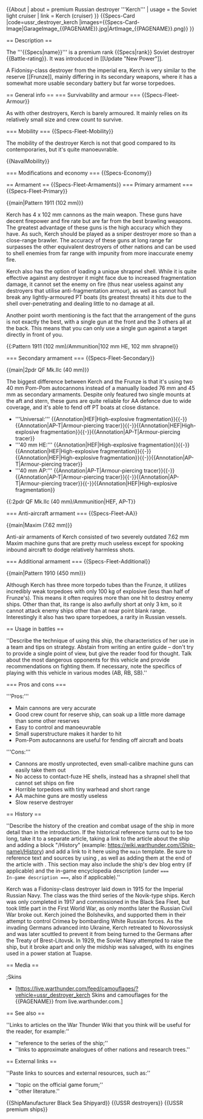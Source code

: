 {{About
| about = premium Russian destroyer '''Kerch'''
| usage = the Soviet light cruiser
| link = Kerch (cruiser)
}}
{{Specs-Card
|code=ussr_destroyer_kerch
|images={{Specs-Card-Image|GarageImage_{{PAGENAME}}.jpg|ArtImage_{{PAGENAME}}.png}}
}}

== Description ==
<!-- ''In the first part of the description, cover the history of the ship's creation and military application. In the second part, tell the reader about using this ship in the game. Add a screenshot: if a beginner player has a hard time remembering vehicles by name, a picture will help them identify the ship in question.'' -->
The '''{{Specs|name}}''' is a premium rank {{Specs|rank}} Soviet destroyer {{Battle-rating}}. It was introduced in [[Update "New Power"]].

A Fidonisy-class destroyer from the imperial era, Kerch is very similar to the reserve [[Frunze]], mainly differing in its secondary weapons, where it has a somewhat more usable secondary battery but far worse torpedoes.

== General info ==
=== Survivability and armour ===
{{Specs-Fleet-Armour}}
<!-- ''Talk about the vehicle's armour. Note the most well-defended and most vulnerable zones, e.g. the ammo magazine. Evaluate the composition of components and assemblies responsible for movement and manoeuvrability. Evaluate the survivability of the primary and secondary armaments separately. Don't forget to mention the size of the crew, which plays an important role in fleet mechanics. Save tips on preserving survivability for the "Usage in battles" section. If necessary, use a graphical template to show the most well-protected or most vulnerable points in the armour.'' -->
As with other destroyers, Kerch is barely armoured. It mainly relies on its relatively small size and crew count to survive.

=== Mobility ===
{{Specs-Fleet-Mobility}}
<!-- ''Write about the ship's mobility. Evaluate its power and manoeuvrability, rudder rerouting speed, stopping speed at full tilt, with its maximum forward and reverse speed.'' -->

The mobility of the destroyer Kerch is not that good compared to its contemporaries, but it's quite manoeuvrable.

{{NavalMobility}}

=== Modifications and economy ===
{{Specs-Economy}}

== Armament ==
{{Specs-Fleet-Armaments}}
=== Primary armament ===
{{Specs-Fleet-Primary}}
<!-- ''Provide information about the characteristics of the primary armament. Evaluate their efficacy in battle based on their reload speed, ballistics and the capacity of their shells. Add a link to the main article about the weapon: <code><nowiki>{{main|Weapon name (calibre)}}</nowiki></code>. Broadly describe the ammunition available for the primary armament, and provide recommendations on how to use it and which ammunition to choose.'' -->
{{main|Pattern 1911 (102 mm)}}

Kerch has 4 x 102 mm cannons as the main weapon. These guns have decent firepower and fire rate but are far from the best brawling weapons. The greatest advantage of these guns is the high accuracy which they have. As such, Kerch should be played as a sniper destroyer more so than a close-range brawler. The accuracy of these guns at long range far surpasses the other equivalent destroyers of other nations and can be used to shell enemies from far range with impunity from more inaccurate enemy fire.

Kerch also has the option of loading a unique shrapnel shell. While it is quite effective against any destroyer it might face due to increased fragmentation damage, it cannot set the enemy on fire (thus near useless against any destroyers that utilise anti-fragmentation armour), as well as cannot hull break any lightly-armoured PT boats (its greatest threats) it hits due to the shell over-penetrating and dealing little to no damage at all.

Another point worth mentioning is the fact that the arrangement of the guns is not exactly the best, with a single gun at the front and the 3 others all at the back. This means that you can only use a single gun against a target directly in front of you.

{{:Pattern 1911 (102 mm)/Ammunition|102 mm HE, 102 mm shrapnel}}

=== Secondary armament ===
{{Specs-Fleet-Secondary}}
<!-- ''Some ships are fitted with weapons of various calibres. Secondary armaments are defined as weapons chosen with the control <code>Select secondary weapon</code>. Evaluate the secondary armaments and give advice on how to use them. Describe the ammunition available for the secondary armament. Provide recommendations on how to use them and which ammunition to choose. Remember that any anti-air armament, even heavy calibre weapons, belong in the next section. If there is no secondary armament, remove this section.'' -->
{{main|2pdr QF Mk.IIc (40 mm)}}

The biggest difference between Kerch and the Frunze is that it's using two 40 mm Pom-Pom autocannons instead of a manually loaded 76 mm and 45 mm as secondary armaments. Despite only featured two single mounts at the aft and stern, these guns are quite reliable for AA defence due to wide coverage, and it's able to fend off PT boats at close distance.

* '''Universal:''' {{Annotation|HEF|High-explosive fragmentation}}{{-}}{{Annotation|AP-T|Armour-piercing tracer}}{{-}}{{Annotation|HEF|High-explosive fragmentation}}{{-}}{{Annotation|AP-T|Armour-piercing tracer}}
* '''40 mm HE:''' {{Annotation|HEF|High-explosive fragmentation}}{{-}}{{Annotation|HEF|High-explosive fragmentation}}{{-}}{{Annotation|HEF|High-explosive fragmentation}}{{-}}{{Annotation|AP-T|Armour-piercing tracer}}
* '''40 mm AP:''' {{Annotation|AP-T|Armour-piercing tracer}}{{-}}{{Annotation|AP-T|Armour-piercing tracer}}{{-}}{{Annotation|AP-T|Armour-piercing tracer}}{{-}}{{Annotation|HEF|High-explosive fragmentation}}

{{:2pdr QF Mk.IIc (40 mm)/Ammunition|HEF, AP-T}}

=== Anti-aircraft armament ===
{{Specs-Fleet-AA}}
<!-- ''An important part of the ship's armament responsible for air defence. Anti-aircraft armament is defined by the weapon chosen with the control <code>Select anti-aircraft weapons</code>. Talk about the ship's anti-air cannons and machine guns, the number of guns and their positions, their effective range, and about their overall effectiveness – including against surface targets. If there are no anti-aircraft armaments, remove this section.'' -->
{{main|Maxim (7.62 mm)}}

Anti-air armaments of Kerch consisted of two severely outdated 7.62 mm Maxim machine guns that are pretty much useless except for spooking inbound aircraft to dodge relatively harmless shots.

=== Additional armament ===
{{Specs-Fleet-Additional}}
<!-- ''Describe the available additional armaments of the ship: depth charges, mines, torpedoes. Talk about their positions, available ammunition and launch features such as dead zones of torpedoes. If there is no additional armament, remove this section.'' -->
{{main|Pattern 1910 (450 mm)}}

Although Kerch has three more torpedo tubes than the Frunze, it utilizes incredibly weak torpedoes with only 100 kg of explosive (less than half of Frunze's). This means it often requires more than one hit to destroy enemy ships. Other than that, its range is also awfully short at only 3 km, so it cannot attack enemy ships other than at near point blank range. Interestingly it also has two spare torpedoes, a rarity in Russian vessels.

== Usage in battles ==
<!-- ''Describe the technique of using this ship, the characteristics of her use in a team and tips on strategy. Abstain from writing an entire guide – don't try to provide a single point of view, but give the reader food for thought. Talk about the most dangerous opponents for this vehicle and provide recommendations on fighting them. If necessary, note the specifics of playing with this vehicle in various modes (AB, RB, SB).'' -->
''Describe the technique of using this ship, the characteristics of her use in a team and tips on strategy. Abstain from writing an entire guide – don't try to provide a single point of view, but give the reader food for thought. Talk about the most dangerous opponents for this vehicle and provide recommendations on fighting them. If necessary, note the specifics of playing with this vehicle in various modes (AB, RB, SB).''

=== Pros and cons ===
<!-- ''Summarise and briefly evaluate the vehicle in terms of its characteristics and combat effectiveness. Mark its pros and cons in the bulleted list. Try not to use more than 6 points for each of the characteristics. Avoid using categorical definitions such as "bad", "good" and the like - use substitutions with softer forms such as "inadequate" and "effective".'' -->

'''Pros:'''

* Main cannons are very accurate
* Good crew count for reserve ship, can soak up a little more damage than some other reserves
* Easy to control and manoeuvrable
* Small superstructure makes it harder to hit
* Pom-Pom autocannons are useful for fending off aircraft and boats

'''Cons:'''

* Cannons are mostly unprotected, even small-calibre machine guns can easily take them out
* No access to contact-fuze HE shells, instead has a shrapnel shell that cannot set ships on fire
* Horrible torpedoes with tiny warhead and short range
* AA machine guns are mostly useless
* Slow reserve destroyer

== History ==
<!-- ''Describe the history of the creation and combat usage of the ship in more detail than in the introduction. If the historical reference turns out to be too long, take it to a separate article, taking a link to the article about the ship and adding a block "/History" (example: <nowiki>https://wiki.warthunder.com/(Ship-name)/History</nowiki>) and add a link to it here using the <code>main</code> template. Be sure to reference text and sources by using <code><nowiki><ref></ref></nowiki></code>, as well as adding them at the end of the article with <code><nowiki><references /></nowiki></code>. This section may also include the ship's dev blog entry (if applicable) and the in-game encyclopedia description (under <code><nowiki>=== In-game description ===</nowiki></code>, also if applicable).'' -->
''Describe the history of the creation and combat usage of the ship in more detail than in the introduction. If the historical reference turns out to be too long, take it to a separate article, taking a link to the article about the ship and adding a block "/History" (example: <nowiki>https://wiki.warthunder.com/(Ship-name)/History</nowiki>) and add a link to it here using the <code>main</code> template. Be sure to reference text and sources by using <code><nowiki><ref></ref></nowiki></code>, as well as adding them at the end of the article with <code><nowiki><references /></nowiki></code>. This section may also include the ship's dev blog entry (if applicable) and the in-game encyclopedia description (under <code><nowiki>=== In-game description ===</nowiki></code>, also if applicable).''

Kerch was a Fidonisy-class destroyer laid down in 1915 for the Imperial Russian Navy. The class was the third series of the Novik-type ships. Kerch was only completed in 1917 and commissioned in the Black Sea Fleet, but took little part in the First World War, as only months later the Russian Civil War broke out. Kerch joined the Bolsheviks, and supported them in their attempt to control Crimea by bombarding White Russian forces. As the invading Germans advanced into Ukraine, Kerch retreated to Novorossiysk and was later scuttled to prevent it from being turned to the Germans after the Treaty of Brest-Litovsk. In 1929, the Soviet Navy attempted to raise the ship, but it broke apart and only the midship was salvaged, with its engines used in a power station at Tuapse.

== Media ==
<!-- ''Excellent additions to the article would be video guides, screenshots from the game, and photos.'' -->

;Skins

* [https://live.warthunder.com/feed/camouflages/?vehicle=ussr_destroyer_kerch Skins and camouflages for the {{PAGENAME}} from live.warthunder.com.]

== See also ==
<!-- ''Links to articles on the War Thunder Wiki that you think will be useful for the reader, for example:''
* ''reference to the series of the ship;''
* ''links to approximate analogues of other nations and research trees.'' -->
''Links to articles on the War Thunder Wiki that you think will be useful for the reader, for example:''

* ''reference to the series of the ship;''
* ''links to approximate analogues of other nations and research trees.''

== External links ==
<!-- ''Paste links to sources and external resources, such as:''
* ''topic on the official game forum;''
* ''other literature.'' -->
''Paste links to sources and external resources, such as:''

* ''topic on the official game forum;''
* ''other literature.''

{{ShipManufacturer Black Sea Shipyard}}
{{USSR destroyers}}
{{USSR premium ships}}